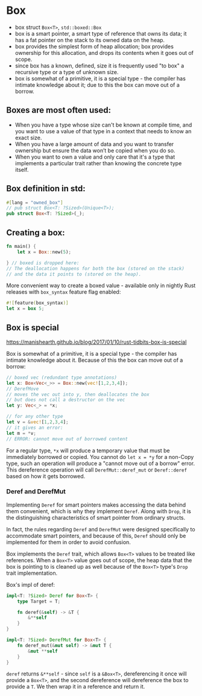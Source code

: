 # Box

- box struct `Box<T>`, `std::boxed::Box`
- box is a smart pointer, a smart type of reference that owns its data; it has a fat pointer on the stack to its owned data on the heap.
- box provides the simplest form of heap allocation; box provides ownership for this allocation, and drops its contents when it goes out of scope.
- since box has a known, defined, size it is frequently used "to box" a recursive type or a type of unknown size.
- box is somewhat of a primitive, it is a special type - the compiler has intimate knowledge about it; due to this the box can move out of a borrow.


## Boxes are most often used:
- When you have a type whose size can't be known at compile time, and you want to use a value of that type in a context that needs to know an exact size.
- When you have a large amount of data and you want to transfer ownership but ensure the data won’t be copied when you do so.
- When you want to own a value and only care that it's a type that implements a particular trait rather than knowing the concrete type itself.


## Box definition in std:

```rust
#[lang = "owned_box"]
// pub struct Box<T: ?Sized>(Unique<T>);
pub struct Box<T: ?Sized>(_);
```

## Creating a box:

```rust
fn main() {
    let x = Box::new(5);

} // boxed is dropped here:
// The deallocation happens for both the box (stored on the stack) 
// and the data it points to (stored on the heap).
```

More convenient way to create a boxed value - available only in nightly Rust releases with `box_syntax` feature flag enabled:

```rust
#![feature(box_syntax)]
let x = box 5;
```




## Box is special
https://manishearth.github.io/blog/2017/01/10/rust-tidbits-box-is-special

Box is somewhat of a primitive, it is a special type - the compiler has intimate knowledge about it. Because of this the box can move out of a borrow:

```rust
// boxed vec (redundant type annotations)
let x: Box<Vec<_>> = Box::new(vec![1,2,3,4]);
// DerefMove
// moves the vec out into y, then deallocates the box
// but does not call a destructor on the vec
let y: Vec<_> = *x;

// for any other type
let v = &vec![1,2,3,4];
// it gives an error:
let m = *v;
// ERROR: cannot move out of borrowed content
```

For a regular type, `*x` will produce a temporary value that must be immediately borrowed or copied. You cannot do `let x = *y` for a non-Copy type, such an operation will produce a "cannot move out of a borrow" error. This dereference operation will call `DerefMut::deref_mut` or `Deref::deref` based on how it gets borrowed.



### Deref and DerefMut

Implementing `Deref` for smart pointers makes accessing the data behind them convenient, which is why they implement `Deref`. Along with `Drop`, it is the distinguishing characteristics of smart pointer from ordinary structs. 

In fact, the rules regarding `Deref` and `DerefMut` were designed specifically to accommodate smart pointers, and because of this, `Deref` should only be implemented for them in order to avoid confusion.

Box implements the `Deref` trait, which allows `Box<T>` values to be treated like references. When a `Box<T>` value goes out of scope, the heap data that the box is pointing to is cleaned up as well because of the `Box<T>` type's `Drop` trait implementation. 

Box's impl of deref:

```rust
impl<T: ?Sized> Deref for Box<T> {
    type Target = T;

    fn deref(&self) -> &T {
        &**self
    }
}

impl<T: ?Sized> DerefMut for Box<T> {
    fn deref_mut(&mut self) -> &mut T {
        &mut **self
    }
}
```

`deref` returns `&**self` - since `self` is a `&Box<T>`, dereferencing it once will provide a `Box<T>`, and the second dereference will dereference the box to provide a `T`. We then wrap it in a reference and return it.

